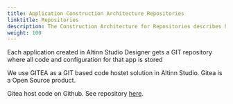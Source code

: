 ```yaml
---
title: Application Construction Architecture Repositories
linktitle: Repositories
description: The Construction Architecture for Repositories describes how standard software is configured
weight: 100
---
```


Each application created in Altinn Studio Designer gets a GIT repository where all code and configuration for that app is stored

We use GITEA as a GIT based code hostet solution in Altinn Studio. Gitea is a Open Source product.

Gitea host code on Github. See repository [here](https://github.com/go-gitea/gitea).